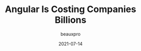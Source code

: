 ---
author: beauxpro
date: 2021-07-14
layout: post.njk
publisher: js_plainenglish
tags:
  - article
  - angular
  - meta
target_url: https://javascript.plainenglish.io/enough-why-its-time-to-rip-out-angular-7d831802c8a2
title: Angular Is Costing Companies Billions
---